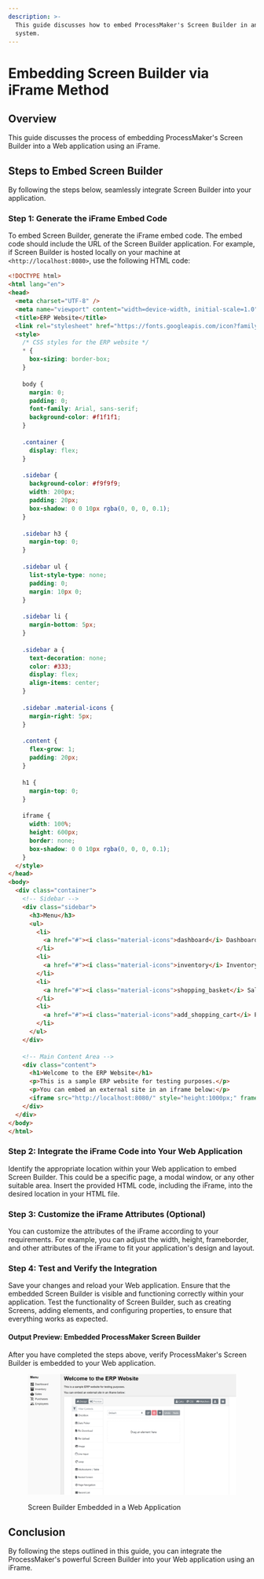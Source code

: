 ```yaml
---
description: >-
  This guide discusses how to embed ProcessMaker's Screen Builder in an external
  system.
---
```


# Embedding Screen Builder via iFrame Method

## Overview

This guide discusses the process of embedding ProcessMaker's Screen Builder into a Web application using an iFrame.&#x20;

## Steps to Embed Screen Builder

By following the steps below, seamlessly integrate Screen Builder into your application.

### Step 1: Generate the iFrame Embed Code

To embed Screen Builder, generate the iFrame embed code. The embed code should include the URL of the Screen Builder application. For example, if Screen Builder is hosted locally on your machine at `<http://localhost:8080>`, use the following HTML code:

```html
<!DOCTYPE html>
<html lang="en">
<head>
  <meta charset="UTF-8" />
  <meta name="viewport" content="width=device-width, initial-scale=1.0" />
  <title>ERP Website</title>
  <link rel="stylesheet" href="https://fonts.googleapis.com/icon?family=Material+Icons" />
  <style>
    /* CSS styles for the ERP website */
    * {
      box-sizing: border-box;
    }

    body {
      margin: 0;
      padding: 0;
      font-family: Arial, sans-serif;
      background-color: #f1f1f1;
    }

    .container {
      display: flex;
    }

    .sidebar {
      background-color: #f9f9f9;
      width: 200px;
      padding: 20px;
      box-shadow: 0 0 10px rgba(0, 0, 0, 0.1);
    }

    .sidebar h3 {
      margin-top: 0;
    }

    .sidebar ul {
      list-style-type: none;
      padding: 0;
      margin: 10px 0;
    }

    .sidebar li {
      margin-bottom: 5px;
    }

    .sidebar a {
      text-decoration: none;
      color: #333;
      display: flex;
      align-items: center;
    }

    .sidebar .material-icons {
      margin-right: 5px;
    }

    .content {
      flex-grow: 1;
      padding: 20px;
    }

    h1 {
      margin-top: 0;
    }

    iframe {
      width: 100%;
      height: 600px;
      border: none;
      box-shadow: 0 0 10px rgba(0, 0, 0, 0.1);
    }
  </style>
</head>
<body>
  <div class="container">
    <!-- Sidebar -->
    <div class="sidebar">
      <h3>Menu</h3>
      <ul>
        <li>
          <a href="#"><i class="material-icons">dashboard</i> Dashboard</a>
        </li>
        <li>
          <a href="#"><i class="material-icons">inventory</i> Inventory</a>
        </li>
        <li>
          <a href="#"><i class="material-icons">shopping_basket</i> Sales</a>
        </li>
        <li>
          <a href="#"><i class="material-icons">add_shopping_cart</i> Purchases</a>
        </li>
      </ul>
    </div>

    <!-- Main Content Area -->
    <div class="content">
      <h1>Welcome to the ERP Website</h1>
      <p>This is a sample ERP website for testing purposes.</p>
      <p>You can embed an external site in an iframe below:</p>
      <iframe src="http://localhost:8080/" style="height:1000px;" frameborder="0"></iframe>
    </div>
  </div>
</body>
</html>
```

### Step 2: Integrate the iFrame Code into Your Web Application

Identify the appropriate location within your Web application to embed Screen Builder. This could be a specific page, a modal window, or any other suitable area. Insert the provided HTML code, including the iFrame, into the desired location in your HTML file.

### Step 3: Customize the iFrame Attributes (Optional)

You can customize the attributes of the iFrame according to your requirements. For example, you can adjust the width, height, frameborder, and other attributes of the iFrame to fit your application's design and layout.

### Step 4: Test and Verify the Integration

Save your changes and reload your Web application. Ensure that the embedded Screen Builder is visible and functioning correctly within your application. Test the functionality of Screen Builder, such as creating Screens, adding elements, and configuring properties, to ensure that everything works as expected.

#### Output Preview: Embedded ProcessMaker Screen Builder

After you have completed the steps above, verify ProcessMaker's Screen Builder is embedded to your Web application.

<figure><img src="../../.gitbook/assets/image.png" alt=""><figcaption><p>Screen Builder Embedded in a Web Application</p></figcaption></figure>

## Conclusion

By following the steps outlined in this guide, you can integrate the ProcessMaker's powerful Screen Builder into your Web application using an iFrame.
